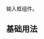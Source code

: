 输入框组件。

## 基础用法

<Example class="input-demo" :component="InputBase" />

<script setup lang="ts">
import * as InputBase from '~src/example/input/base.vue'
</script>